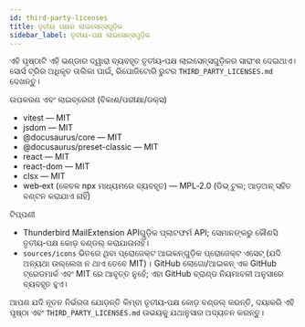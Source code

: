 ```yaml
---
id: third-party-licenses
title: ତୃତୀୟ ପକ୍ଷର ଲାଇସେନ୍ସଗୁଡ଼ିକ
sidebar_label: ତୃତୀୟ‑ପକ୍ଷ ଲାଇସେନ୍ସଗୁଡ଼ିକ
---
```


ଏହି ପୃଷ୍ଠାଟି ଏହି ଭଣ୍ଡାର ଦ୍ୱାରା ବ୍ୟବହୃତ ତୃତୀୟ‑ପକ୍ଷ ଲାଇସେନ୍ସଗୁଡ଼ିକର ସାରାଂଶ ଦେଇଥାଏ। ସୋର୍ସ ଟ୍ରିର ଅଧିକୃତ ତାଲିକା ପାଇଁ, ରିପୋଜିଟୋରି ରୁଟର `THIRD_PARTY_LICENSES.md` ଦେଖନ୍ତୁ।

ଉପକରଣ ଏବଂ ଲାଇବ୍ରେରୀ (ବିକାଶ/ପରୀକ୍ଷା/ଡକ୍ସ)

- vitest — MIT
- jsdom — MIT
- @docusaurus/core — MIT
- @docusaurus/preset-classic — MIT
- react — MIT
- react-dom — MIT
- clsx — MIT
- web‑ext (କେବଳ npx ମାଧ୍ୟମରେ ବ୍ୟବହୃତ) — MPL‑2.0 (ଡିଭ୍ ଟୁଲ; ଆଡ଼ଅନ୍ ସହିତ ବଣ୍ଟନ କରାଯାଏ ନାହିଁ)

ଟିପ୍ପଣୀ

- Thunderbird MailExtension APIଗୁଡ଼ିକ ପ୍ଲାଟଫର୍ମ API; ସେମାନଙ୍କରୁ କୌଣସି ତୃତୀୟ‑ପକ୍ଷ କୋଡ଼ ବଣ୍ଡଲ୍ କରାଯାଉନାହିଁ।
- `sources/icons` ଭିତରେ ଥିବା ପ୍ରୋଜେକ୍ଟ ଆଇକନ୍‌ଗୁଡ଼ିକ ପ୍ରୋଜେକ୍ଟ ଏସେଟ୍ (ଯଦି ଅନ୍ୟଥା ଉଲ୍ଲେଖ ନ ଥାଏ ତେବେ MIT)। GitHub ଲୋଗୋ/ଆଇକନ୍ ଏକ GitHub ଟ୍ରେଡମାର୍କ ଏବଂ MIT ରେ ଆବୃତ୍ତ ନୁହେଁ; ଏହା GitHub ବ୍ରାଣ୍ଡ ନିୟମାବଳୀ ଅନୁସାରେ ବ୍ୟବହୃତ ହୁଏ।

ଆପଣ ଯଦି ନୂତନ ନିର୍ଭରତା ଯୋଡ଼ନ୍ତି କିମ୍ବା ତୃତୀୟ‑ପକ୍ଷ କୋଡ଼ ବଣ୍ଡଲ୍ କରନ୍ତି, ଦୟାକରି ଏହି ପୃଷ୍ଠା ଏବଂ `THIRD_PARTY_LICENSES.md` ଉଭୟକୁ ଯଥାନୁସାର ଅଦ୍ୟତନ କରନ୍ତୁ।
